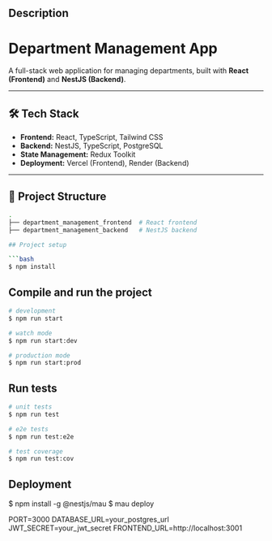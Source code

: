 
## Description

# Department Management App

A full-stack web application for managing departments, built with **React (Frontend)** and **NestJS (Backend)**.

---

## 🛠️ Tech Stack

- **Frontend:** React, TypeScript, Tailwind CSS
- **Backend:** NestJS, TypeScript, PostgreSQL
- **State Management:** Redux Toolkit
- **Deployment:** Vercel (Frontend), Render (Backend)

---

## 📁 Project Structure

```bash
.
├── department_management_frontend  # React frontend
├── department_management_backend   # NestJS backend

## Project setup

```bash
$ npm install
```

## Compile and run the project

```bash
# development
$ npm run start

# watch mode
$ npm run start:dev

# production mode
$ npm run start:prod
```

## Run tests

```bash
# unit tests
$ npm run test

# e2e tests
$ npm run test:e2e

# test coverage
$ npm run test:cov
```

## Deployment

$ npm install -g @nestjs/mau
$ mau deploy
 

PORT=3000
DATABASE_URL=your_postgres_url
JWT_SECRET=your_jwt_secret
FRONTEND_URL=http://localhost:3001
